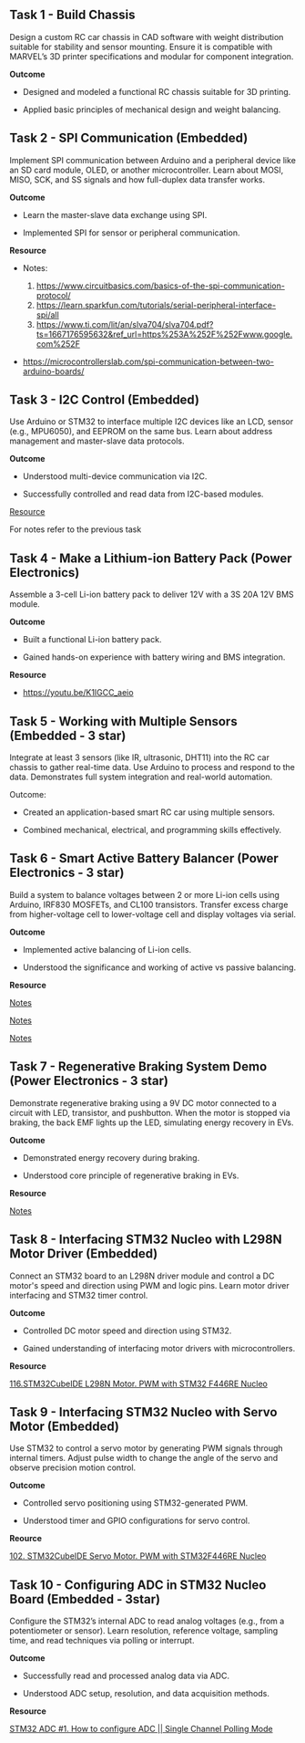 ## Task 1 - Build Chassis
Design a custom RC car chassis in CAD software with weight distribution suitable for stability and sensor mounting. Ensure it is compatible with MARVEL’s 3D printer specifications and modular for component integration.

**Outcome**

- Designed and modeled a functional RC chassis suitable for 3D printing.


- Applied basic principles of mechanical design and weight balancing.


## Task 2 - SPI Communication (Embedded)
Implement SPI communication between Arduino and a peripheral device like an SD card module, OLED, or another microcontroller. Learn about MOSI, MISO, SCK, and SS signals and how full-duplex data transfer works.

**Outcome**

- Learn the master-slave data exchange using SPI.


- Implemented SPI for sensor or peripheral communication.

**Resource**

- Notes:
  
  1. https://www.circuitbasics.com/basics-of-the-spi-communication-protocol/
  2. https://learn.sparkfun.com/tutorials/serial-peripheral-interface-spi/all 
  3. https://www.ti.com/lit/an/slva704/slva704.pdf?ts=1667176595632&ref_url=https%253A%252F%252Fwww.google.com%252F 
- https://microcontrollerslab.com/spi-communication-between-two-arduino-boards/ 

## Task 3 - I2C Control (Embedded)
Use Arduino or STM32 to interface multiple I2C devices like an LCD, sensor (e.g., MPU6050), and EEPROM on the same bus. Learn about address management and master-slave data protocols.

**Outcome**

- Understood multi-device communication via I2C.

- Successfully controlled and read data from I2C-based modules.
  
[Resource](https://circuitdigest.com/microcontroller-projects/arduino-i2c-tutorial-communication-between-two-arduino) 

For notes refer to the previous task


## Task 4 - Make a Lithium-ion Battery Pack (Power Electronics)
Assemble a 3-cell Li-ion battery pack to deliver 12V with a 3S 20A 12V BMS module.

**Outcome**

- Built a functional Li-ion battery pack.

- Gained hands-on experience with battery wiring and BMS integration.
  
**Resource**
- https://youtu.be/K1IGCC_aeio
  
## Task 5 - Working with Multiple Sensors (Embedded - 3 star)
Integrate at least 3 sensors (like IR, ultrasonic, DHT11) into the RC car chassis to gather real-time data. Use Arduino to process and respond to the data. Demonstrates full system integration and real-world automation.

Outcome:

- Created an application-based smart RC car using multiple sensors.


- Combined mechanical, electrical, and programming skills effectively.


## Task 6 - Smart Active Battery Balancer (Power Electronics - 3 star)
Build a system to balance voltages between 2 or more Li-ion cells using Arduino, IRF830 MOSFETs, and CL100 transistors. Transfer excess charge from higher-voltage cell to lower-voltage cell and display voltages via serial.

**Outcome**

- Implemented active balancing of Li-ion cells.

- Understood the significance and working of active vs passive balancing.
  
**Resource**

[Notes](https://www.renogy.com/academy/batteries/Lithium-Battery-Balancing#:~:text=When%20charging%2C%20the%20highest%20charged,charge%20levels%20across%20all%20cells)

[Notes](https://cellsaviors.com/blog/active-passive-balancing?utm_source=chatgpt.com) 

[Notes](https://320volt.com/en/balancing-li-ion-li-polymer-batteries-battery-balancing-circuit/) 


## Task 7 - Regenerative Braking System Demo (Power Electronics - 3 star)
Demonstrate regenerative braking using a 9V DC motor connected to a circuit with LED, transistor, and pushbutton. When the motor is stopped via braking, the back EMF lights up the LED, simulating energy recovery in EVs.
      
**Outcome**

- Demonstrated energy recovery during braking.

- Understood core principle of regenerative braking in EVs.
  
**Resource**

[Notes](https://testbook.com/mechanical-engineering/regenerative-braking-system)  


## Task 8 - Interfacing STM32 Nucleo with L298N Motor Driver (Embedded)
Connect an STM32 board to an L298N driver module and control a DC motor's speed and direction using PWM and logic pins. Learn motor driver interfacing and STM32 timer control.

**Outcome**

- Controlled DC motor speed and direction using STM32.

- Gained understanding of interfacing motor drivers with microcontrollers.
  
**Resource**

[116.STM32CubeIDE L298N Motor. PWM with STM32 F446RE Nucleo](https://youtu.be/26-3AUVJldA?si=C-fTCPhmV-Am3TXT)


## Task 9 - Interfacing STM32 Nucleo with Servo Motor (Embedded)
Use STM32 to control a servo motor by generating PWM signals through internal timers. Adjust pulse width to change the angle of the servo and observe precision motion control.

**Outcome**

- Controlled servo positioning using STM32-generated PWM.

- Understood timer and GPIO configurations for servo control.
  
**Reource**

[102. STM32CubeIDE Servo Motor. PWM with STM32F446RE Nucleo](https://youtu.be/HN9sKhKxy7M?si=PWNLnY7xKlvPANHh)


## Task 10 - Configuring ADC in STM32 Nucleo Board (Embedded - 3star)
Configure the STM32’s internal ADC to read analog voltages (e.g., from a potentiometer or sensor). Learn resolution, reference voltage, sampling time, and read techniques via polling or interrupt.

**Outcome**

- Successfully read and processed analog data via ADC.

- Understood ADC setup, resolution, and data acquisition methods.
  
**Resource**

[STM32 ADC #1. How to configure ADC || Single Channel Polling Mode](https://youtu.be/MDnWdi4BCAo?si=WdMwDWYDIr_Hgpe1)







